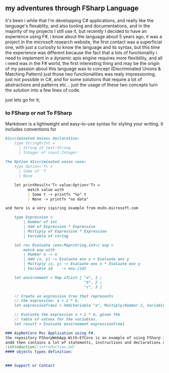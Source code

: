 ## my adventures through FSharp Language

it's been i while that I'm developping C# applications, and really like the language's flexablity, and also tooling and documentations, and in the majority of my projects I still use it, but recently I decided to have an experience using F#, i know about the language about 5 years ago, it was a project in the microsoft research website, the first contact was a superficial one, with just a curiosity to know the language and its syntax, but this time the experience was different because the fact that a lots of functionality i need to implement in a dynamic apis engine requires more flexibility, and all i need was in the F# world, the first interesting thing and may be the origin of my passion about this language was to concept (Discriminated Unions & Matching Pattern) just those two functionalities was realy impressioning, just not possible in C#, and for some solutions that require a lot of abstractions and patterns etc... just the usage of these two concepts turn the solution into a few lines of code.

just lets go for it;

### to FSharp or not To FSharp

Markdown is a lightweight and easy-to-use syntax for styling your writing. It includes conventions for

```markdown
Discriminated Unions declaration:
    type StringOrInt = 
      | String of text:String
      | Integer of count:Integer
      
The Option discriminated union case:
    type Option<'T> = 
      | Some of 'T
      | None

    let printResult<'T> value:Option<'T> = 
          match value with 
          | Some t -> printfn "%o" t
          | None -> printfn "no data"

and here is a very ispiring example from msdn.microsoft.com

    type Expression =
        | Number of int
        | Add of Expression * Expression
        | Multiply of Expression * Expression
        | Variable of string

    let rec Evaluate (env:Map<string,int>) exp =
        match exp with
        | Number n -> n
        | Add (x, y) -> Evaluate env x + Evaluate env y
        | Multiply (x, y) -> Evaluate env x * Evaluate env y
        | Variable id    -> env.[id]

    let environment = Map.ofList [ "a", 1 ;
                                   "b", 2 ;
                                   "c", 3 ]

    // Create an expression tree that represents
    // the expression: a + 2 * b.
    let expressionTree1 = Add(Variable "a", Multiply(Number 2, Variable "b"))

    // Evaluate the expression a + 2 * b, given the
    // table of values for the variables.
    let result = Evaluate environment expressionTree1

### AspNetCore Mvc Application using F#.
the repository FSharpWebApp-With-EfCore is an example of using FSharp in an AspNetcore web application, including the usage of EntityFrameworkCore and identity, its purpose is to be starting point to understand Oriented Object Programming paradigm usage on F#,
andd then contains a lot of statements, instructions and declarations of objects interfaces abstractions etc..., and then from here we will migrate to a more functional way of developing web applications, such as the integration of Suave or Giraffe and others ....
[introduction](introduction.md)
#### objects types definition:
     

### Support or Contact

